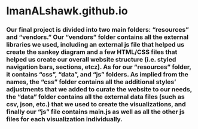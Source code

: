 # ImanALshawk.github.io

### Our final project is divided into two main folders: “resources” and “vendors.” Our “vendors” folder contains all the external libraries we used, including an external js file that helped us create the sankey diagram and a few HTML/CSS files that helped us create our overall website structure (i.e. styled navigation bars, sections, etcz). As for our “resources” folder, it contains “css”, “data”, and “js” folders. As implied from the names, the “css” folder contains all the additional styles’ adjustments that we added to curate the website to our needs, the “data” folder contains all the external data files (such as csv, json, etc.) that we used to create the visualizations, and finally our “js” file contains main.js as well as all the other js files for each visualization individually. 
